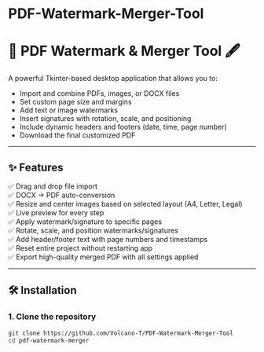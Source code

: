 # PDF-Watermark-Merger-Tool

# 🧾 PDF Watermark & Merger Tool 🖋️

A powerful Tkinter-based desktop application that allows you to:
- Import and combine PDFs, images, or DOCX files
- Set custom page size and margins
- Add text or image watermarks
- Insert signatures with rotation, scale, and positioning
- Include dynamic headers and footers (date, time, page number)
- Download the final customized PDF

---

## ✨ Features

✅ Drag and drop file import  
✅ DOCX → PDF auto-conversion  
✅ Resize and center images based on selected layout (A4, Letter, Legal)  
✅ Live preview for every step  
✅ Apply watermark/signature to specific pages  
✅ Rotate, scale, and position watermarks/signatures  
✅ Add header/footer text with page numbers and timestamps  
✅ Reset entire project without restarting app  
✅ Export high-quality merged PDF with all settings applied  

---

## 🛠️ Installation

### 1. Clone the repository
```bash
git clone https://github.com/Volcano-T/PDF-Watermark-Merger-Tool
cd pdf-watermark-merger
